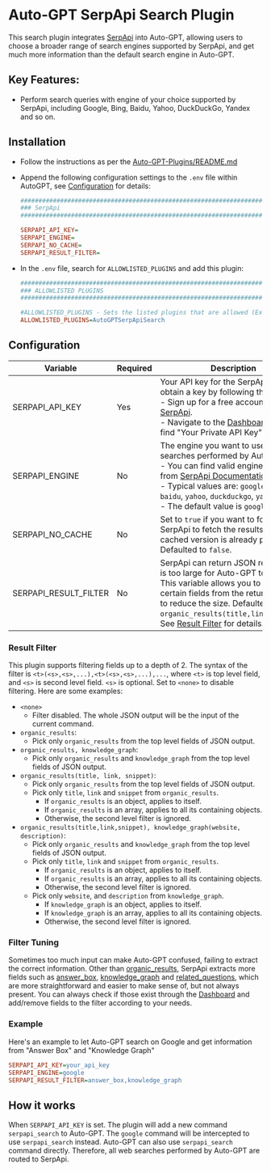 # Auto-GPT SerpApi Search Plugin

This search plugin integrates [SerpApi](https://serpapi.com) into Auto-GPT, allowing users to choose a broader range of
search engines supported by SerpApi, and get much more information than the default search engine in Auto-GPT.

## Key Features:
- Perform search queries with engine of your choice supported by SerpApi, including Google, Bing, Baidu, Yahoo, DuckDuckGo, Yandex and so on.

## Installation

- Follow the instructions as per the [Auto-GPT-Plugins/README.md](https://github.com/Significant-Gravitas/Auto-GPT-Plugins/blob/master/README.md)

- Append the following configuration settings to the `.env` file within AutoGPT, see [Configuration](#configuration) for details:

    ```ini
    ################################################################################
    ### SerpApi
    ################################################################################

    SERPAPI_API_KEY=
    SERPAPI_ENGINE=
    SERPAPI_NO_CACHE=
    SERPAPI_RESULT_FILTER=
    ```


- In the `.env` file, search for `ALLOWLISTED_PLUGINS` and add this plugin:

    ```ini
    ################################################################################
    ### ALLOWLISTED PLUGINS
    ################################################################################

    #ALLOWLISTED_PLUGINS - Sets the listed plugins that are allowed (Example: plugin1,plugin2,plugin3)
    ALLOWLISTED_PLUGINS=AutoGPTSerpApiSearch
    ```

## Configuration

| Variable | Required | Description |
| ---- | ---- | ---- |
| SERPAPI_API_KEY | Yes | Your API key for the SerpApi. You can obtain a key by following the steps:<br>- Sign up for a free account at [SerpApi](https://serpapi.com).<br>- Navigate to the [Dashboard](https://serpapi.com/dashboard) page and find "Your Private API Key". |
| SERPAPI_ENGINE | No | The engine you want to use for web searches performed by Auto-GPT.<br>- You can find valid engine values from [SerpApi Documentation](https://serpapi.com/search-api).<br>- Typical values are: `google`, `bing`, `baidu`, `yahoo`, `duckduckgo`, `yandex`, ...<br>- The default value is `google` if not set. |
| SERPAPI_NO_CACHE | No | Set to `true` if you want to force SerpApi to fetch the results even if a cached version is already present. Defaulted to `false`. |
| SERPAPI_RESULT_FILTER | No | SerpApi can return JSON results that is too large for Auto-GPT to process. This variable allows you to pick certain fields from the returned JSON to reduce the size. Defaulted to `organic_results(title,link,snippet)`. See [Result Filter](#result-filter) for details.|

### Result Filter
This plugin supports filtering fields up to a depth of 2. The syntax of the filter is `<t>(<s>,<s>,...),<t>(<s>,<s>,...),...`, where `<t>` is top level field, and `<s>` is second level field. `<s>` is optional. Set to `<none>` to disable filtering. Here are some examples:
- `<none>`
  - Filter disabled. The whole JSON output will be the input of the current command.
- `organic_results`:
  - Pick only `organic_results` from the top level fields of JSON output.
- `organic_results, knowledge_graph`:
  - Pick only `organic_results` and `knowledge_graph` from the top level fields of JSON output.
- `organic_results(title, link, snippet)`:
  - Pick only `organic_results` from the top level fields of JSON output.
  - Pick only `title`, `link` and `snippet` from `organic_results`.
    - If `organic_results` is an object, applies to itself.
    - If `organic_results` is an array, applies to all its containing objects.
    - Otherwise, the second level filter is ignored.
- `organic_results(title,link,snippet), knowledge_graph(website, description)`:
  - Pick only `organic_results` and `knowledge_graph` from the top level fields of JSON output.
  - Pick only `title`, `link` and `snippet` from `organic_results`.
    - If `organic_results` is an object, applies to itself.
    - If `organic_results` is an array, applies to all its containing objects.
    - Otherwise, the second level filter is ignored.
  - Pick only `website`, and `description` from `knowledge_graph`.
    - If `knowledge_graph` is an object, applies to itself.
    - If `knowledge_graph` is an array, applies to all its containing objects.
    - Otherwise, the second level filter is ignored.

### Filter Tuning
Sometimes too much input can make Auto-GPT confused, failing to extract the correct information. Other than [organic_results](https://serpapi.com/organic-results), SerpApi extracts more fields such as [answer_box](https://serpapi.com/direct-answer-box-api), [knowledge_graph](https://serpapi.com/knowledge-graph) and [related_questions](https://serpapi.com/related-questions), which are more straightforward and easier to make sense of, but not always present. You can always check if those exist through the [Dashboard](https://serpapi.com/searches) and add/remove fields to the filter according to your needs.

### Example
Here's an example to let Auto-GPT search on Google and get information from "Answer Box" and "Knowledge Graph"

```ini
SERPAPI_API_KEY=your_api_key
SERPAPI_ENGINE=google
SERPAPI_RESULT_FILTER=answer_box,knowledge_graph
```

## How it works
When `SERPAPI_API_KEY` is set. The plugin will add a new command `serpapi_search` to Auto-GPT. The `google` command will be intercepted to use `serpapi_search` instead. Auto-GPT can also use `serpapi_search` command directly. Therefore, all web searches performed by Auto-GPT are routed to SerpApi.